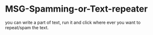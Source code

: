 # MSG-Spamming-or-Text-repeater
you can write a part of text, run it and click where ever you want to repeat/spam the text.
